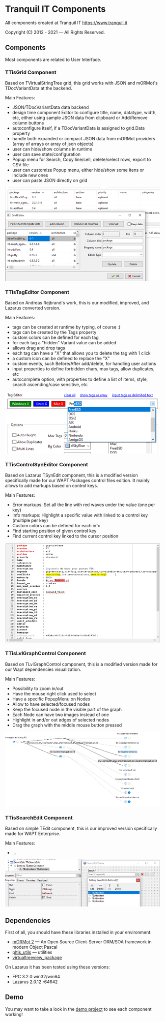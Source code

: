 # Tranquil IT Components

All components created at Tranquil IT https://www.tranquil.it

Copyright (C) 2012 - 2021 — All Rights Reserved.

## Components

Most components are related to User Interface.

### TTisGrid Component

Based on TVirtualStringTree grid, this grid works with JSON and mORMot's TDocVariantData at the backend.

Main Features:

- JSON/TDocVariantData data backend
- design time component Editor to configure title, name, datatype, width, etc, either using sample JSON data from clipboard or Add/Remove column buttons
- autoconfigure itself, if a TDocVariantData is assigned to grid.Data property
- handle both expanded or compact JSON data from mORMot providers (array of arrays or array of json objects)
- user can hide/show columns in runtime
- user can save state/configuration
- Popup menu for Search, Copy line/cell, delete/select rows, export to CSV file
- user can customize Popup menu, either hide/show some itens or include new ones
- user can paste JSON directly on grid

<img src="./images/tisgrid.png">

### TTisTagEditor Component

Based on Andreas Rejbrand's work, this is our modified, improved, and Lazarus converted version.

Main Features:

- tags can be created at runtime by typing, of course :)
- tags can be created by the Tags property
- custom colors can be defined for each tag
- for each tag a "hidden" Variant value can be added
- allows drag and drop tags
- each tag can have a "X" that allows you to delete the tag with 1 click
- a custom icon can be defined to replace the "X"
- custom events, such Before/After add/delete, for handling user actions
- input properties to define forbidden chars, max tags, allow duplicates, etc
- autocomplete option, with properties to define a list of items, style, search ascending/case sensitive, etc

<img src="./images/tistageditor.png">

### TTisControlSynEditor Component

Based on Lazarus TSynEdit component, this is a modified version specifically made for our WAPT Packages control files edition.
It mainly allows to add markups based on control keys.

Main Features:

- Error markups: Set all the line with red waves under the value (one per key)
- Info markups: Highlight a specific value with linked to a control key (multiple per key)
- Custom colors can be defined for each info
- Find starting position of given control key
- Find current control key linked to the cursor position

<img src="./images/tiscontrolsyneditor.png">

### TTisLvlGraphControl Component

Based on TLvlGraphControl component, this is a modified version made for our Wapt dependencies visualization.

Main Features:

- Possibility to zoom in/out
- Have the mouse right click used to select
- Have a specific PopupMenu on Nodes
- Allow to have selected/focused nodes
- Keep the focused node in the visible part of the graph
- Each Node can have two images instead of one
- Highlight in and/or out edges of selected nodes
- Drag the graph with the middle mouse button pressed

<img src="./images/tislvlgraphcontrol.png">

### TTisSearchEdit Component

Based on simple TEdit component, this is our improved version specifically made for WAPT Enterprise.

Main Features:

- ...

<img src="./images/tissearchedit.png">

## Dependencies

First of all, you should have these libraries installed in your environment:
- [mORMot 2](https://github.com/synopse/mORMot2) — An Open Source Client-Server ORM/SOA framework in modern Object Pascal
- [pltis_utils](https://github.com/tranquilit/pltis_utils) — utilities 
- [virtualtreeview_package](https://gitlab.com/freepascal.org/lazarus/lazarus/-/tree/main/components/virtualtreeview)

On Lazarus it has been tested using these versions:

- FPC 3.2.0 win32/win64
- Lazarus 2.0.12 r64642

## Demo

You may want to take a look in the [demo project](./demo) to see each component working!

